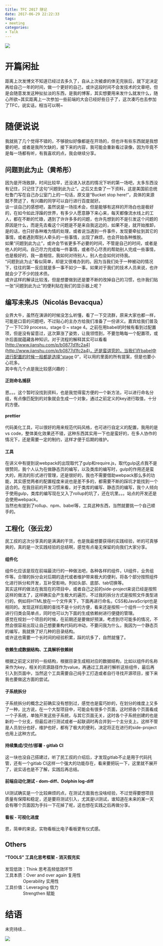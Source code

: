 ```yaml
---
title: TFC 2017 随记
date: 2017-06-29 22:22:33
tags: 
- meeting
categories: 
- Talk
---
```


[![](https://badge.juejin.im/entry/5966dda56fb9a06bc23aaec3/likes.svg?style=flat-square)](https://juejin.im/entry/5966dda56fb9a06bc23aaec3/detail)

# 开篇闲扯
距离上次发博文不知道已经过去多久了，自从上次被虐的体无完肤后，就下定决定再给自己一年的时间，做一个更好的自己，或许这段时间不会发技术的文章吧，但是会随意发发这种扯扯淡的东西，是我的博客，其实想要用来发什么就发什么，随心所欲~其实距离上一次参加一些前端的大会已经好些日子了，这次凑巧也去参加了TFC，说实话，相当可以啊~

<!-- more -->

# 随便说说
我就挑了几个觉得不错的，不够貌似好像都是在开场的，但也许有些东西就是我想要的吧，或者是我所欠缺的，接下来的内容，我可能会重新看过录像，因为毕竟不是每一场都有听，有我喜欢的点，我会继续分享。
## 问题到此为止（黄希彤）
因为是开场致辞，时间比较早，还没进入状态的情况下听的第一场吧，太多东西没有记住，只记住了这句“问题到此为止”。之后又去查了一下资料，这是美国前总统杜鲁门写在自己办公室门上的一句话，原文是“Bucket stop here!”，具体的来源就不赘述了，有兴趣的同学可以自行进行百度就好。  
谈一谈自己的感想吧，虽然说是一场技术会，但是能够有这样的开场白也是极好的，在如今如此浮躁的世界，有多少人愿意静下来心来，每天都像流水线上的工人，都在不断的忙碌，遇到了许许多多的问题，也许先想到的不是引发这个问题的原因是什么，而是先去看这个问题是不是来自我这边的，如果不是，就开始推卸，是的话，也只好各种难为情的处理，或者说当遇到一件事件，发现要牵扯到其它的事情，或者遇到帮别人牵头的一些事情，出现了麻烦，也会开始各种推脱。  
如果“问题到此为止”，或许会节省更多不必要的时间，不管是自己的时间，或者是他人的时间。自己尽力完成每一件事情，或者尽心尽责的帮助别人完成一些事情，也是极好的，我一直相信，我如何对待别人，别人也会如何对待我。  
“问题到此为止”看似简单，却是又很难办到的。因为当我们处于一种被动的情况下，往往的第一反应就是多一事不如少一事。如果对于我们的技术人员来说，也许就会少了不少的技术债。  
或许这样的解读比较浅，但是想要做到还是要不断的改掉自己的习惯，也许我们贴一张“问题到此为止”的便利贴在我们的显示器上呢？

## 编写未来JS（Nicolás Bevacqua）
业界大牛，虽然在演讲的时候没怎么听懂，看了一下交流群，原来大家也都一样，可能是口音的问题吧，不过贴心的主办方给我们准备了一份讲义。嘉宾给我们普及了一下TC39 process，stage 0 ~ stage 4。之前在用babel的时候有看到过配置项，但是没有留意过，这次算涨了姿势，让我领悟到，不要忽略每一个配置项，或许后面就蕴藏各种知识。对于流程的解释其实可以看看[http://www.jianshu.com/p/b0877d1fc2a4](http://www.jianshu.com/p/b0877d1fc2a4)，还是蛮讲究的，当我们在babel中进行配置的时候一般都是选择“stage 0”，可以用的里面的所有提案，但是也要小心坑多。  
其中有几个点是我比较感兴趣的：

#### 正则命名捕获
恩。。。这个暂时没找到资料，也是我觉得蛮方便的一个新方法，可以进行命名分组，有点像匹配到的对象就会生成一个对象，通过之前定义的key进行取值，十分的方便。

#### prettier
代码美化工具，可以很好的用来规范代码风格，也可进行自定义的配置，我用的是vs code，整体美化效果还不错，这种东西其实用一下也是蛮好的，在多人协作的情况下，还是需要一定的制约，这样才便于后期的维护。

#### 工具
在讲义中有提到说webpack的出现取代了gulp和require.js，取代gulp这点我不是很赞同，我个人认为在做静态页的编写，以及类库的编写时，gulp的作用还是蛮大的，用流的形式进行管理，还是很好的，我也不需要借助webpack那么多的功能，其实感觉两者的配置程度来说也是差不多的，都需要不断的踩坑才能找到一个适合的。在我目前的开发习惯来看，对于类库的编写、静态页的编写，我个人倾向于使用gulp，类库的编写现在又入了rollup的坑了，还在坑里。。。站点的开发还是会使用webpack。  
当然也有提到了rollup、npm、babel等，工具这种东西，当然就要挑一个自己顺手的。

## 工程化（张云龙）

民工叔的这次分享真的是满满的干货，也是我最想要获得的实践经验，听的可真够爽的，真的是一次实践经验的总结啊，感觉有点毫无保留的向我们大家分享。

#### 组件化
组件化应该是现在前端最流行的一种做法吧，各种各样的组件，UI组件，业务组件等。合理的拆分会对后期的迭代或者维护带来极大的便利，将各个部分按照组件化进行拆分和开发，互补受影响，列如头部、底部、tab切换等。  
其实这样的做法在我现在的项目中，或者自己之前的side-project来说已经是按照这样的做法了，这样确实会产生极大的遍历，不过我的拆分方式是按照文件类型进行的，例如将HTML放在一个文件夹下，下面再进行命名，CSS和JavaScript也是相同的。发现这样后期的查找不是十分的方便，看来还是按照一个组件一个文件夹进行归类会简单点，同时也可以为下面的生成依赖树进行便捷的管理。  
感觉在规划一个项目的时候，在前期还是要做好预演，考虑到尽可能多的情况，不然会很容易出现让自己想要重构代码的冲动，不要问我为什么，我因为一个静态页的编写，我就换了好几种的目录结构。  
或许这也需要一个长时间的经验积累，踩的坑多了，自然就懂了。  

#### 依赖生成数据结构、工具解析依赖树
根据之前定义好的一些结构，根据目录生成相对应的数据结构，比如以组件的名称来作为key，相关的资源路径作为value，再通过工具进行解析这些组件，最后再引入到页面中，当然这个工具需要自己纯手工打造或者自行寻找开源项目，接下来我也要做这方面的尝试。  

#### 子系统拆分
子系统拆分的概念之前确实没有想到过，感觉也是蛮巧妙的，在划分的维度上又多了一种，比方说，在一个大型项目中，可能会有很多个页面，这时把各个页面看成一个子系统，单独开发这些子系统，与其它页面无关，这时各个子系统创建的也是新的一个分支，但最后进行测试或者一起联调时再合并到一个主分支上。这样不管是人员划分也好，维护也好，都有了极大的便利，决定将正在进行的side-project也用上这种方式。

#### 持续集成/交付/部署 - gitlab CI
这一块也没自己搭建过，听了民工叔的介绍后，才发现gitlab不止是用于代码托管，还有一个gitlab CI这样一个强大的功能存在，看来要把玩一下，这里就不展开了，说实话也是不了解，实践后再总结。

#### 前端自动化测试 - dom-diff、Dolphin log-diff
UI测试确实是一个比较麻烦的点，在测试方面我也没啥经验，不过觉得要想项目质量有保障和稳定，还是要将测试引入，尤其是UI测试，谁知道在未来的某一天会有哪个页面因为手抖一下花掉了呢，这也想在实践之后再做分享。

#### 看板 - 可视化进度
恩，简单的来说，实物看板比电子看板更有仪式感。

## Others
#### “TOOLS” 工具化思考框架 - 消灭假充实
发现低效：Think 思考高频低效环节  
工具本质：Over and over again 复用性  
               Operability 实用性  
工具价值：Leveraging 借力  
               Strengthen 赋能

# 结语
未完待续...

[![](https://badge.juejin.im/entry/5966dda56fb9a06bc23aaec3/likes.svg?style=flat-square)](https://juejin.im/entry/5966dda56fb9a06bc23aaec3/detail)